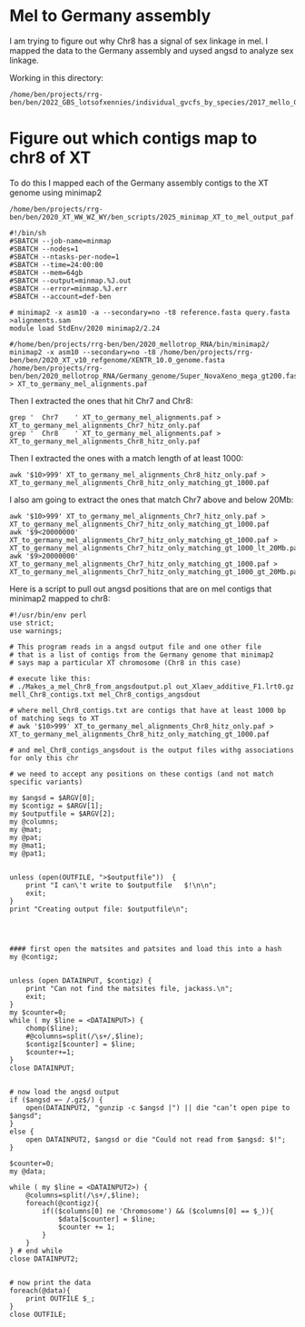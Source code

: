 # Mel to Germany assembly

I am trying to figure out why Chr8 has a signal of sex linkage in mel. I mapped the data to the Germany assembly and uysed angsd to analyze sex linkage.

Working in this directory:
```
/home/ben/projects/rrg-ben/ben/2022_GBS_lotsofxennies/individual_gvcfs_by_species/2017_mello_GBS/bamz_mapped_to_germany_mello
```
# Figure out which contigs map to chr8 of XT
To do this I mapped each of the Germany assembly contigs to the XT genome using minimap2
```
/home/ben/projects/rrg-ben/ben/2020_XT_WW_WZ_WY/ben_scripts/2025_minimap_XT_to_mel_output_paf.sh
```
```
#!/bin/sh
#SBATCH --job-name=minmap
#SBATCH --nodes=1
#SBATCH --ntasks-per-node=1
#SBATCH --time=24:00:00
#SBATCH --mem=64gb
#SBATCH --output=minmap.%J.out
#SBATCH --error=minmap.%J.err
#SBATCH --account=def-ben

# minimap2 -x asm10 -a --secondary=no -t8 reference.fasta query.fasta >alignments.sam
module load StdEnv/2020 minimap2/2.24

#/home/ben/projects/rrg-ben/ben/2020_mellotrop_RNA/bin/minimap2/
minimap2 -x asm10 --secondary=no -t8 /home/ben/projects/rrg-ben/ben/2020_XT_v10_refgenome/XENTR_10.0_genome.fasta /home/ben/projects/rrg-ben/ben/2020_mellotrop_RNA/Germany_genome/Super_NovaXeno_mega_gt200.fasta > XT_to_germany_mel_alignments.paf
```

Then I extracted the ones that hit Chr7 and Chr8:
```
grep '	Chr7	' XT_to_germany_mel_alignments.paf > XT_to_germany_mel_alignments_Chr7_hitz_only.paf
grep '	Chr8	' XT_to_germany_mel_alignments.paf > XT_to_germany_mel_alignments_Chr8_hitz_only.paf
```

Then I extracted the ones with a match length of at least 1000:
```
awk '$10>999' XT_to_germany_mel_alignments_Chr8_hitz_only.paf > XT_to_germany_mel_alignments_Chr8_hitz_only_matching_gt_1000.paf
```
I also am going to extract the ones that match Chr7 above and below 20Mb:
```
awk '$10>999' XT_to_germany_mel_alignments_Chr7_hitz_only.paf > XT_to_germany_mel_alignments_Chr7_hitz_only_matching_gt_1000.paf
awk '$9<20000000' XT_to_germany_mel_alignments_Chr7_hitz_only_matching_gt_1000.paf > XT_to_germany_mel_alignments_Chr7_hitz_only_matching_gt_1000_lt_20Mb.paf
awk '$9>20000000' XT_to_germany_mel_alignments_Chr7_hitz_only_matching_gt_1000.paf > XT_to_germany_mel_alignments_Chr7_hitz_only_matching_gt_1000_gt_20Mb.paf
```

Here is a script to pull out angsd positions that are on mel contigs that minimap2 mapped to chr8:
```
#!/usr/bin/env perl
use strict;
use warnings;

# This program reads in a angsd output file and one other file
# that is a list of contigs from the Germany genome that minimap2
# says map a particular XT chromosome (Chr8 in this case)

# execute like this:
# ./Makes_a_mel_Chr8_from_angsdoutput.pl out_Xlaev_additive_F1.lrt0.gz mell_Chr8_contigs.txt mel_Chr8_contigs_angsdout

# where mell_Chr8_contigs.txt are contigs that have at least 1000 bp of matching seqs to XT
# awk '$10>999' XT_to_germany_mel_alignments_Chr8_hitz_only.paf > XT_to_germany_mel_alignments_Chr8_hitz_only_matching_gt_1000.paf

# and mel_Chr8_contigs_angsdout is the output files withg associations for only this chr

# we need to accept any positions on these contigs (and not match specific variants)

my $angsd = $ARGV[0];
my $contigz = $ARGV[1];
my $outputfile = $ARGV[2];
my @columns;
my @mat;
my @pat;
my @mat1;
my @pat1;


unless (open(OUTFILE, ">$outputfile"))  {
	print "I can\'t write to $outputfile   $!\n\n";
	exit;
}
print "Creating output file: $outputfile\n";




#### first open the matsites and patsites and load this into a hash
my @contigz;


unless (open DATAINPUT, $contigz) {
	print "Can not find the matsites file, jackass.\n";
	exit;
}
my $counter=0;
while ( my $line = <DATAINPUT>) {
	chomp($line);
	#@columns=split(/\s+/,$line);
	$contigz[$counter] = $line;
	$counter+=1;
}	
close DATAINPUT;


# now load the angsd output 
if ($angsd =~ /.gz$/) {
	open(DATAINPUT2, "gunzip -c $angsd |") || die "can’t open pipe to $angsd";
}
else {
	open DATAINPUT2, $angsd or die "Could not read from $angsd: $!";
}

$counter=0;
my @data;

while ( my $line = <DATAINPUT2>) {
	@columns=split(/\s+/,$line);
	foreach(@contigz){
		if(($columns[0] ne 'Chromosome') && ($columns[0] == $_)){
			$data[$counter] = $line;
			$counter += 1;
		}
	}	
} # end while
close DATAINPUT2;


# now print the data
foreach(@data){
	print OUTFILE $_;
}
close OUTFILE;
```
